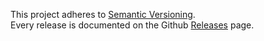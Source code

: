 This project adheres to [Semantic Versioning](http://semver.org/).  
Every release is documented on the Github [Releases](https://github.com/elisherer/fstp/releases) page.